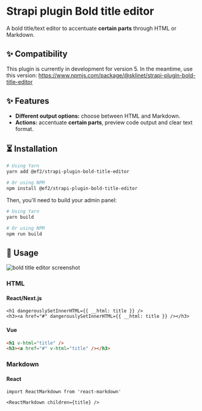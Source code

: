 # Strapi plugin Bold title editor

A bold title/text editor to accentuate **certain parts** through HTML or Markdown. 

## ✨ Compatibility
This plugin is currently in development for version 5. In the meantime, use this version:
https://www.npmjs.com/package/@sklinet/strapi-plugin-bold-title-editor


## ✨ Features
* **Different output options:** choose between HTML and Markdown.
* **Actions:** accentuate **certain parts**, preview code output and clear text format.

## ⏳ Installation

```sh
# Using Yarn
yarn add @ef2/strapi-plugin-bold-title-editor

# Or using NPM
npm install @ef2/strapi-plugin-bold-title-editor
```

Then, you'll need to build your admin panel:

```sh
# Using Yarn
yarn build

# Or using NPM
npm run build
```

## 🎉 Usage

![bold title editor screenshot](./bold-title-editor.png)

### HTML
#### React/Next.js

```tsx
<h1 dangerouslySetInnerHTML={{ __html: title }} />
<h3><a href="#" dangerouslySetInnerHTML={{ __html: title }} /></h3>
```

#### Vue
```html
<h1 v-html="title" />
<h3><a href="#" v-html="title" /></h3>
```

### Markdown
#### React

```tsx
import ReactMarkdown from 'react-markdown'

<ReactMarkdown children={title} />
```
